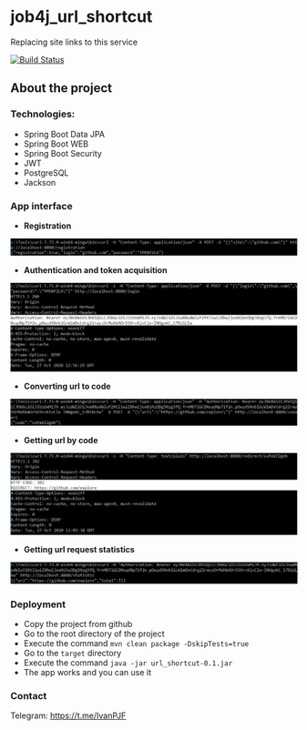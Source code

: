 # job4j_url_shortcut
Replacing site links to this service

[![Build Status](https://travis-ci.org/IvanPJF/job4j_url_shortcut.svg?branch=main)](https://travis-ci.org/IvanPJF/job4j_url_shortcut)

## About the project

### Technologies:
+ Spring Boot Data JPA
+ Spring Boot WEB
+ Spring Boot Security
+ JWT
+ PostgreSQL
+ Jackson

### App interface

+ __Registration__

![Reg](/images/reg.png "Registration")

+ __Authentication and token acquisition__

![Auth](/images/login.png "Authentication")

+ __Converting url to code__

![Convert](/images/convert.png "Converting url")

+ __Getting url by code__

![Redirect](/images/redirect.png "Getting url")

+ __Getting url request statistics__

![Stat](/images/statistic.png "Statistics")

### Deployment

+ Copy the project from github
+ Go to the root directory of the project
+ Execute the command `mvn clean package -DskipTests=true`
+ Go to the `target` directory
+ Execute the command `java -jar url_shortcut-0.1.jar`
+ The app works and you can use it

### Contact

Telegram: https://t.me/IvanPJF